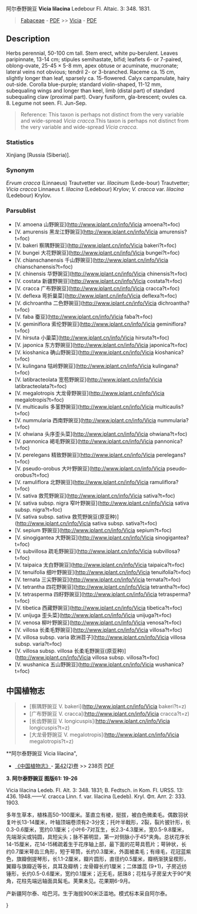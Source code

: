阿尔泰野豌豆 **Vicia lilacina** Ledebour Fl. Altaic. 3: 348. 1831.

> [Fabaceae](http://www.iplant.cn/info/Fabaceae?t=foc) - [PDF](http://www.iplant.cn/foc/pdf/Fabaceae.pdf) >> [Vicia](http://www.iplant.cn/info/Vicia?t=foc) - [PDF](http://www.iplant.cn/foc/pdf/Vicia.pdf)

## Description

Herbs perennial, 50-100 cm tall. Stem erect, white pu-berulent. Leaves paripinnate, 13-14 cm; stipules semihastate, bifid; leaflets 6- or 7-paired, oblong-ovate, 25-45 × 5-8 mm, apex obtuse or acuminate, mucronate; lateral veins not obvious; tendril 2- or 3-branched. Raceme ca. 15 cm, slightly longer than leaf, sparsely ca. 15-flowered. Calyx campanulate, hairy out-side. Corolla blue-purple; standard violin-shaped, 11-12 mm, subequaling wings and longer than keel, limb (distal part) of standard subequaling claw (proximal part). Ovary fusiform, gla-brescent; ovules ca. 8. Legume not seen. Fl. Jun-Sep.


> Reference: 
> This taxon is perhaps not distinct from the very variable and wide-spread *Vicia cracca*.This taxon is perhaps not distinct from the very variable and wide-spread *Vicia cracca*.

### Statistics
Xinjiang [Russia (Siberia)].

### Synonym
*Ervum cracca* (Linnaeus) Trautvetter var. *lilacinum* (Lede-bour) Trautvetter; *Vicia cracca* Linnaeus f. *lilacina* (Ledebour) Krylov; *V. cracca* var. *lilacina* (Ledebour) Krylov.

### Parsublist

* [V.  amoena  山野豌豆](http://www.iplant.cn/info/Vicia amoena?t=foc)
* [V.  amurensis  黑龙江野豌豆](http://www.iplant.cn/info/Vicia amurensis?t=foc)
* [V.  bakeri  察隅野豌豆](http://www.iplant.cn/info/Vicia bakeri?t=foc)
* [V.  bungei  大花野豌豆](http://www.iplant.cn/info/Vicia bungei?t=foc)
* [V.  chianschanensis  千山野豌豆](http://www.iplant.cn/info/Vicia chianschanensis?t=foc)
* [V.  chinensis  华野豌豆](http://www.iplant.cn/info/Vicia chinensis?t=foc)
* [V.  costata  新疆野豌豆](http://www.iplant.cn/info/Vicia costata?t=foc)
* [V.  cracca  广布野豌豆](http://www.iplant.cn/info/Vicia cracca?t=foc)
* [V.  deflexa  弯折巢菜](http://www.iplant.cn/info/Vicia deflexa?t=foc)
* [V.  dichroantha  二色野豌豆](http://www.iplant.cn/info/Vicia dichroantha?t=foc)
* [V.  faba  蚕豆](http://www.iplant.cn/info/Vicia faba?t=foc)
* [V.  geminiflora  索伦野豌豆](http://www.iplant.cn/info/Vicia geminiflora?t=foc)
* [V.  hirsuta  小巢菜](http://www.iplant.cn/info/Vicia hirsuta?t=foc)
* [V.  japonica  东方野豌豆](http://www.iplant.cn/info/Vicia japonica?t=foc)
* [V.  kioshanica  确山野豌豆](http://www.iplant.cn/info/Vicia kioshanica?t=foc)
* [V.  kulingana  牯岭野豌豆](http://www.iplant.cn/info/Vicia kulingana?t=foc)
* [V.  latibracteolata  宽苞野豌豆](http://www.iplant.cn/info/Vicia latibracteolata?t=foc)
* [V.  megalotropis  大龙骨野豌豆](http://www.iplant.cn/info/Vicia megalotropis?t=foc)
* [V.  multicaulis  多茎野豌豆](http://www.iplant.cn/info/Vicia multicaulis?t=foc)
* [V.  nummularia  西南野豌豆](http://www.iplant.cn/info/Vicia nummularia?t=foc)
* [V.  ohwiana  头序歪头菜](http://www.iplant.cn/info/Vicia ohwiana?t=foc)
* [V.  pannonica  褐毛野豌豆](http://www.iplant.cn/info/Vicia pannonica?t=foc)
* [V.  perelegans  精致野豌豆](http://www.iplant.cn/info/Vicia perelegans?t=foc)
* [V.  pseudo-orobus  大叶野豌豆](http://www.iplant.cn/info/Vicia pseudo-orobus?t=foc)
* [V.  ramuliflora  北野豌豆](http://www.iplant.cn/info/Vicia ramuliflora?t=foc)
* [V.  sativa  救荒野豌豆](http://www.iplant.cn/info/Vicia sativa?t=foc)
* [V.  sativa subsp. nigra  窄叶野豌豆](http://www.iplant.cn/info/Vicia sativa subsp. nigra?t=foc)
* [V.  sativa subsp. sativa  救荒野豌豆(原亚种)](http://www.iplant.cn/info/Vicia sativa subsp. sativa?t=foc)
* [V.  sepium  野豌豆](http://www.iplant.cn/info/Vicia sepium?t=foc)
* [V.  sinogigantea  大野豌豆](http://www.iplant.cn/info/Vicia sinogigantea?t=foc)
* [V.  subvillosa  疏毛野豌豆](http://www.iplant.cn/info/Vicia subvillosa?t=foc)
* [V.  taipaica  太白野豌豆](http://www.iplant.cn/info/Vicia taipaica?t=foc)
* [V.  tenuifolia  细叶野豌豆](http://www.iplant.cn/info/Vicia tenuifolia?t=foc)
* [V.  ternata  三尖野豌豆](http://www.iplant.cn/info/Vicia ternata?t=foc)
* [V.  tetrantha  四花野豌豆](http://www.iplant.cn/info/Vicia tetrantha?t=foc)
* [V.  tetrasperma  四籽野豌豆](http://www.iplant.cn/info/Vicia tetrasperma?t=foc)
* [V.  tibetica  西藏野豌豆](http://www.iplant.cn/info/Vicia tibetica?t=foc)
* [V.  unijuga  歪头菜](http://www.iplant.cn/info/Vicia unijuga?t=foc)
* [V.  venosa  柳叶野豌豆](http://www.iplant.cn/info/Vicia venosa?t=foc)
* [V.  villosa  长柔毛野豌豆](http://www.iplant.cn/info/Vicia villosa?t=foc)
* [V.  villosa subsp. varia  欧洲苕子](http://www.iplant.cn/info/Vicia villosa subsp. varia?t=foc)
* [V.  villosa subsp. villosa  长柔毛野豌豆(原亚种)](http://www.iplant.cn/info/Vicia villosa subsp. villosa?t=foc)
* [V.  wushanica  五山野豌豆](http://www.iplant.cn/info/Vicia wushanica?t=foc)


## 中国植物志

> * [察隅野豌豆  V.  bakeri](http://www.iplant.cn/info/Vicia bakeri?t=z)
> * [广布野豌豆  V.  cracca](http://www.iplant.cn/info/Vicia cracca?t=z)
> * [长齿野豌豆  V.  longicuspis](http://www.iplant.cn/info/Vicia longicuspis?t=z)
> * [大龙骨野豌豆  V.  megalotropis](http://www.iplant.cn/info/Vicia megalotropis?t=z)


**阿尔泰野豌豆 Vicia lilacina",

* [《中国植物志》](http://www.iplant.cn/frps)- [第42(2)卷](http://www.iplant.cn/frps/vol/42(2)) >> 238页 [PDF](http://www.iplant.cn/frps/pdf/42(2)/238.PDF)


**3. 阿尔泰野豌豆 图版61: 19-26**

Vicia lilacina Ledeb. Fl. Alt. 3: 348. 1831; B. Fedtsch. in Kom. Fl. URSS. 13: 436. 1948.——V. cracca Linn. f. var. lilacina (Ledeb). Kryl. Φπ. Алт. 2: 333. 1903.

多年生草本，植株高50-100厘米。茎直立有棱，挺拔，被白色微柔毛。偶数羽状复叶长13-14厘米，叶轴顶端卷须有2-3分支；托叶半戟形，2裂，裂片披针形，长0.3-0.6厘米，宽约0.1厘米；小叶6-7对互生，长2.3-4.3厘米，宽0.5-9.8厘米，先端渐尖或钝圆，具短尖头；脉不甚明显，第一对侧脉小于45°夹角。总状花序长14-15厘米，花14-15稀疏着生于花序轴上部，最下面的花萼具苞片；萼钟状，长约0.7厘米萼齿三角形，短于萼筒，长约0.3厘米，外面被柔毛；有缘毛，花冠蓝紫色，旗瓣倒提琴形，长1.1-2厘米，瓣片圆形，直径约0.5厘米，瓣柄渐狭呈楔形，翼瓣与旗瓣近等长，具耳及瓣柄；龙骨瓣长约1厘米；二体雄蕊 (9+1)，子房近纺锤形，长约0.5-0.6厘米，宽约0.1厘米；近无毛，胚珠8；花柱与子房呈大于90°夹角，花柱先端远轴面具髯毛。荚果未见。花果期6-9月。

产新疆阿尔泰、哈巴河。生于海拔900米泛滥地。模式标本采自阿尔泰。

}